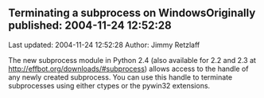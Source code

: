 ## Terminating a subprocess on WindowsOriginally published: 2004-11-24 12:52:28 
Last updated: 2004-11-24 12:52:28 
Author: Jimmy Retzlaff 
 
The new subprocess module in Python 2.4 (also available for 2.2 and 2.3 at http://effbot.org/downloads/#subprocess) allows access to the handle of any newly created subprocess. You can use this handle to terminate subprocesses using either ctypes or the pywin32 extensions.